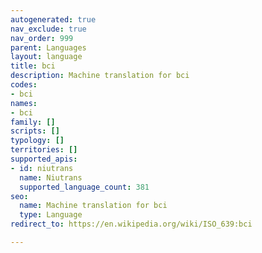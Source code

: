```yaml
---
autogenerated: true
nav_exclude: true
nav_order: 999
parent: Languages
layout: language
title: bci
description: Machine translation for bci
codes:
- bci
names:
- bci
family: []
scripts: []
typology: []
territories: []
supported_apis:
- id: niutrans
  name: Niutrans
  supported_language_count: 381
seo:
  name: Machine translation for bci
  type: Language
redirect_to: https://en.wikipedia.org/wiki/ISO_639:bci

---
```


